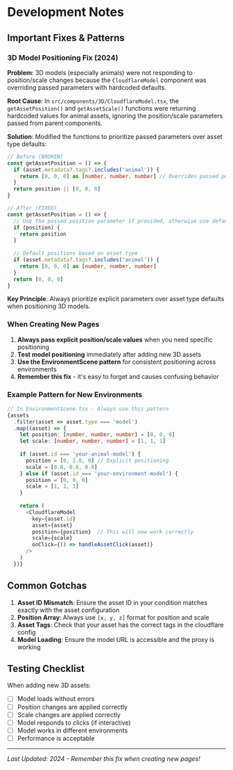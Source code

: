 # Development Notes

## Important Fixes & Patterns

### 3D Model Positioning Fix (2024)

**Problem**: 3D models (especially animals) were not responding to position/scale changes because the `CloudflareModel` component was overriding passed parameters with hardcoded defaults.

**Root Cause**: In `src/components/3D/CloudflareModel.tsx`, the `getAssetPosition()` and `getAssetScale()` functions were returning hardcoded values for animal assets, ignoring the position/scale parameters passed from parent components.

**Solution**: Modified the functions to prioritize passed parameters over asset type defaults:

```typescript
// Before (BROKEN)
const getAssetPosition = () => {
  if (asset.metadata?.tags?.includes('animal')) {
    return [0, 0, 0] as [number, number, number] // Overrides passed position!
  }
  return position || [0, 0, 0]
}

// After (FIXED)
const getAssetPosition = () => {
  // Use the passed position parameter if provided, otherwise use defaults
  if (position) {
    return position
  }
  
  // Default positions based on asset type
  if (asset.metadata?.tags?.includes('animal')) {
    return [0, 0, 0] as [number, number, number]
  }
  return [0, 0, 0]
}
```

**Key Principle**: Always prioritize explicit parameters over asset type defaults when positioning 3D models.

### When Creating New Pages

1. **Always pass explicit position/scale values** when you need specific positioning
2. **Test model positioning** immediately after adding new 3D assets
3. **Use the EnvironmentScene pattern** for consistent positioning across environments
4. **Remember this fix** - it's easy to forget and causes confusing behavior

### Example Pattern for New Environments

```typescript
// In EnvironmentScene.tsx - Always use this pattern
{assets
  .filter(asset => asset.type === 'model')
  .map((asset) => {
    let position: [number, number, number] = [0, 0, 0]
    let scale: [number, number, number] = [1, 1, 1]
    
    if (asset.id === 'your-animal-model') {
      position = [0, 2.0, 0] // Explicit positioning
      scale = [0.8, 0.8, 0.8]
    } else if (asset.id === 'your-environment-model') {
      position = [0, 0, 0]
      scale = [1, 1, 1]
    }
    
    return (
      <CloudflareModel
        key={asset.id}
        asset={asset}
        position={position}  // This will now work correctly
        scale={scale}
        onClick={() => handleAssetClick(asset)}
      />
    )
  })}
```

## Common Gotchas

1. **Asset ID Mismatch**: Ensure the asset ID in your condition matches exactly with the asset configuration
2. **Position Array**: Always use `[x, y, z]` format for position and scale
3. **Asset Tags**: Check that your asset has the correct tags in the cloudflare config
4. **Model Loading**: Ensure the model URL is accessible and the proxy is working

## Testing Checklist

When adding new 3D assets:
- [ ] Model loads without errors
- [ ] Position changes are applied correctly
- [ ] Scale changes are applied correctly
- [ ] Model responds to clicks (if interactive)
- [ ] Model works in different environments
- [ ] Performance is acceptable

---

*Last Updated: 2024 - Remember this fix when creating new pages!* 